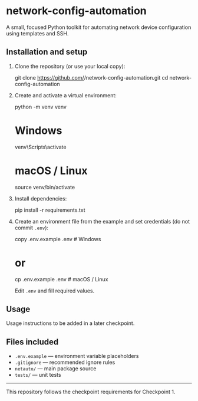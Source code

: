 # network-config-automation

A small, focused Python toolkit for automating network device configuration using templates and SSH.

## Installation and setup

1. Clone the repository (or use your local copy):

   git clone https://github.com/<your-username>/network-config-automation.git
   cd network-config-automation

2. Create and activate a virtual environment:

   python -m venv venv

   # Windows

   venv\Scripts\activate

   # macOS / Linux

   source venv/bin/activate

3. Install dependencies:

   pip install -r requirements.txt

4. Create an environment file from the example and set credentials (do not commit `.env`):

   copy .env.example .env # Windows

   # or

   cp .env.example .env # macOS / Linux

   Edit `.env` and fill required values.

## Usage

Usage instructions to be added in a later checkpoint.

## Files included

- `.env.example` — environment variable placeholders
- `.gitignore` — recommended ignore rules
- `netauto/` — main package source
- `tests/` — unit tests

---

This repository follows the checkpoint requirements for Checkpoint 1.

```

```
